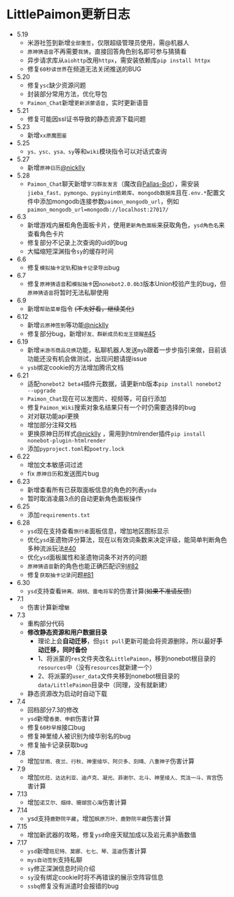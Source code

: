 # LittlePaimon更新日志

+ 5.19
  - 米游社签到新增`全部重签`，仅限超级管理员使用，需@机器人
  - `原神猜语音`不再需要`我猜`，直接回答角色别名即可参与猜猜看
  - 异步请求库从`aiohttp`改用`httpx`，需安装依赖库`pip install httpx`
  - 修复`60秒读世界`在频道无法关闭推送的BUG
+ 5.20
  - 修复`ysc`缺少资源问题
  - 封装部分常用方法，优化导包
  - `Paimon_Chat`新增`更新派蒙语音`，实时更新语音
+ 5.21
  - 修复可能因ssl证书导致的静态资源下载问题
+ 5.23
  - 新增`xx原魔图鉴`
+ 5.25
  - `ys、ysc、ysa、sy`等和`wiki`模块指令可以对话式查询
+ 5.27
  - 新增`原神日历`[@nicklly](https://github.com/nicklly)
+ 5.28
  - `Paimon_Chat`聊天新增`学习群友发言`（魔改自[Pallas-Bot](https://github.com/InvoluteHell/Pallas-Bot/tree/master/src/plugins/repeater)），需安装`jieba_fast、pymongo、pypinyin依赖库`、`mongodb数据库`且在`.env.*`配置文件中添加mongodb连接参数`paimon_mongodb_url`，例如`paimon_mongodb_url=mongodb://localhost:27017/`
+ 6.3
  - 新增游戏内展柜角色面板卡片，使用`更新角色面板`来获取角色，`ysd角色名`来查看角色卡片
  - 修复部分不记录上次查询的uid的bug
  - 大幅缩短深渊指令`sy`的缓存时间
+ 6.6
  - 修复`模拟抽卡定轨`和`抽卡记录导出`bug
+ 6.7
  - 修复`原神猜语音`和`模拟抽卡`因`nonebot2.0.0b3`版本Union校验产生的bug，但`原神猜语音`将暂时无法私聊使用
+ 6.9
  - 新增`帮助菜单`指令 ~~(不太好看，继续美化)~~
+ 6.12
  - 新增`云原神签到`等功能[@nicklly](https://github.com/nicklly)
  - 修复部分bug，新增`好友、群新成员和龙王提醒`[#45](https://github.com/CMHopeSunshine/LittlePaimon/issues/45)
+ 6.19
  - 新增`米游币商品兑换`功能，私聊机器人发送`myb`跟着一步步指引来做，目前该功能还没有机会做测试，出现问题请提issue
  - `ysb`绑定cookie的方法增加腾讯文档
+ 6.21
  - 适配`nonebot2 beta4`插件元数据，请更新nb版本`pip install nonebot2 --upgrade`
  - `Paimon_Chat`现在可以发图片、视频等，可自行添加
  - 修复`Paimon_Wiki`搜索对象名结果只有一个时仍需要选择的bug
  - 对对联功能api更换
  - 增加部分注释文档
  - 更换原神日历样式[@nicklly](https://github.com/nicklly) ，需用到htmlrender插件`pip install nonebot-plugin-htmlrender`
  - 添加`pyproject.toml`和`poetry.lock`
+ 6.22
  - 增加文本敏感词过滤
  - fix `原神日历`和发送图片bug
+ 6.23
  - 新增查看所有已获取面板信息的角色的列表`ysda`
  - 暂时取消凌晨3点的自动更新角色面板操作
+ 6.25
  - 添加`requirements.txt`
+ 6.28
  - `ysd`现在支持查看`旅行者`面板信息，增加地区图标显示
  - 优化`ysd`圣遗物评分算法，现在以有效词条数来决定评级，能简单判断角色多种流派玩法[#40](https://github.com/CMHopeSunshine/LittlePaimon/issues/40)
  - 优化`ysd`面板属性和圣遗物词条不对齐的问题
  - `原神猜语音`新的角色也能正确匹配识别[#82](https://github.com/CMHopeSunshine/LittlePaimon/pull/82)
  - 修复`获取抽卡记录`问题[#81](https://github.com/CMHopeSunshine/LittlePaimon/issues/81)
+ 6.30
  - `ysd`支持查看`钟离、胡桃、雷电将军`的伤害计算(~~如果不准请反馈~~)
+ 7.1
  - 伤害计算新增`魈`
+ 7.3
  - 重构部分代码
  - **修改静态资源和用户数据目录**
    - 理论上会**自动迁移**，但`git pull`更新可能会将资源删除，所以最好**手动迁移，同时备份**
    - 1、将派蒙的`res`文件夹改名`LittlePaimon`，移到nonebot根目录的`resources`中（没有`resources`就新建一个）
    - 2、将派蒙的`user_data`文件夹移到nonebot根目录的`data/LittlePaimon`目录中（同理，没有就新建）
  - 静态资源改为启动时自动下载
+ 7.4
  - 回档部分7.3的修改
  - `ysd`新增`香菱、申鹤`伤害计算
  - 修复`60秒早报`接口bug
  - 修复神里绫人被识别为绫华别名的bug
  - 修复抽卡记录获取bug
+ 7.8
  - 增加`甘雨、夜兰、行秋、神里绫华、阿贝多、刻晴、八重神子`伤害计算
+ 7.9
  - 增加`优菈、达达利亚、迪卢克、凝光、菲谢尔、北斗、神里绫人、荒泷一斗、宵宫`伤害计算
+ 7.13
  - 增加`诺艾尔、烟绯、珊瑚宫心海`伤害计算
+ 7.14
  - ysd支持`鹿野院平藏`，增加`枫原万叶、鹿野院平藏`伤害计算
+ 7.15
  - 增加新武器的攻略，修复`ysd`命座天赋加成以及岩元素护盾数值
+ 7.17
  - `ysd`新增`班尼特、莫娜、七七、琴、温迪`伤害计算
  - `mys自动签到`支持私聊
  - `sy`修正深渊信息时间介绍
  - `sy`没有绑定cookie时将不再错误的展示空阵容信息
  - `ssbq`修复没有派遣时会报错的bug
